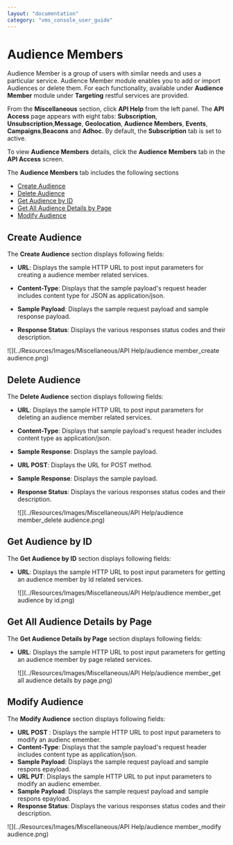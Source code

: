 ```yaml
---
layout: "documentation"
category: "vms_console_user_guide"
---
```

                           

Audience Members
================

Audience Member is a group of users with similar needs and uses a particular service. Audience Member module enables you to add or import Audiences or delete them. For each functionality, available under **Audience Member** module under **Targeting** restful services are provided.

From the **Miscellaneous** section, click **API Help** from the left panel. The **API Access** page appears with eight tabs: **Subscription**, **Unsubscription**,**Message**, **Geolocation**, **Audience Members**, **Events**, **Campaigns**,**Beacons** and **Adhoc**. By default, the **Subscription** tab is set to active.

To view **Audience Members** details, click the **Audience Members** tab in the **API Access** screen.

The **Audience Members** tab includes the following sections

*   [Create Audience](#create-audience)
*   [Delete Audience](#delete-audience)
*   [Get Audience by ID](#get-audience-by-id)
*   [Get All Audience Details by Page](#get-all-audience-details-by-page)
*   [Modify Audience](#modify-audience)

Create Audience
---------------

The **Create Audience** section displays following fields:

*   **URL**: Displays the sample HTTP URL to post input parameters for creating a audience member related services.
*   **Content-Type**: Displays that the sample payload's request header includes content type for JSON as application/json.
*   **Sample Payload**: Displays the sample request payload and sample response payload.
    
*   **Response Status**: Displays the various responses status codes and their description.

![](../Resources/Images/Miscellaneous/API Help/audience member_create audience.png)

Delete Audience
---------------

The **Delete Audience** section displays following fields:

*   **URL**: Displays the sample HTTP URL to post input parameters for deleting an audience member related services.
*   **Content-Type**: Displays that sample payload's request header includes content type as application/json.
*   **Sample Response**: Displays the sample payload.
*   **URL POST**: Displays the URL for POST method.
*   **Sample Response**: Displays the sample payload.
*   **Response Status**: Displays the various responses status codes and their description.
    
    ![](../Resources/Images/Miscellaneous/API Help/audience member_delete audience.png)
    

Get Audience by ID
------------------

The **Get Audience by ID** section displays following fields:

*   **URL**: Displays the sample HTTP URL to post input parameters for getting an audience member by Id related services.
    
    ![](../Resources/Images/Miscellaneous/API Help/audience member_get audience by id.png)
    

Get All Audience Details by Page
--------------------------------

The **Get Audience Details by Page** section displays following fields:

*   **URL**: Displays the sample HTTP URL to post input parameters for getting an audience member by page related services.
    
    ![](../Resources/Images/Miscellaneous/API Help/audience member_get all audience details by page.png)
    

Modify Audience
---------------

The **Modify Audience** section displays following fields:

*   **URL POST** : Displays the sample HTTP URL to post input parameters to modify an audienc emember.
*   **Content-Type**: Displays that the sample payload's request header includes content type as application/json.
*   **Sample Payload**: Displays the sample request payload and sample respons epayload.
*   **URL PUT**: Displays the sample HTTP URL to put input parameters to modify an audienc emember.
*   **Sample Payload**: Displays the sample request payload and sample respons epayload.
*   **Response Status**: Displays the various responses status codes and their description.

![](../Resources/Images/Miscellaneous/API Help/audience member_modify audience.png)
